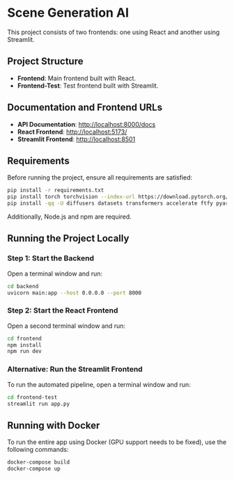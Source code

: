 # Scene Generation AI

This project consists of two frontends: one using React and another using Streamlit.

## Project Structure
- **Frontend**: Main frontend built with React.
- **Frontend-Test**: Test frontend built with Streamlit.

## Documentation and Frontend URLs
- **API Documentation**: [http://localhost:8000/docs](http://localhost:8000/docs)
- **React Frontend**: [http://localhost:5173/](http://localhost:5173/)
- **Streamlit Frontend**: [http://localhost:8501](http://localhost:8501)

## Requirements
Before running the project, ensure all requirements are satisfied:

```sh
pip install -r requirements.txt
pip install torch torchvision --index-url https://download.pytorch.org/whl/cu121 --no-cache-dir
pip install -qq -U diffusers datasets transformers accelerate ftfy pyarrow==9.0.0 --no-cache-dir
```
Additionally, Node.js and npm are required.

## Running the Project Locally

### Step 1: Start the Backend
Open a terminal window and run:
```sh
cd backend
uvicorn main:app --host 0.0.0.0 --port 8000
```

### Step 2: Start the React Frontend
Open a second terminal window and run:
```sh
cd frontend
npm install
npm run dev
```

### Alternative: Run the Streamlit Frontend
To run the automated pipeline, open a terminal window and run:
```sh
cd frontend-test
streamlit run app.py
```

## Running with Docker

To run the entire app using Docker (GPU support needs to be fixed), use the following commands:
```sh
docker-compose build
docker-compose up
```

